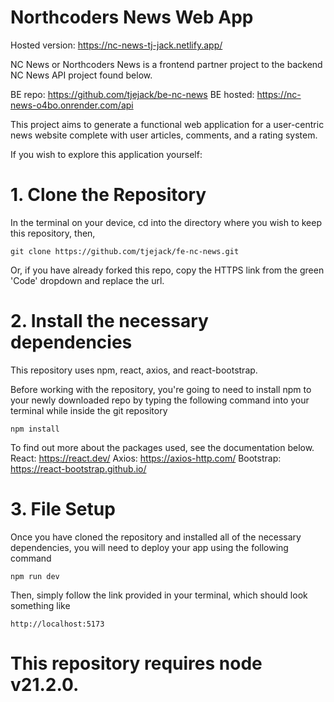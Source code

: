 # Northcoders News Web App

Hosted version: https://nc-news-tj-jack.netlify.app/

NC News or Northcoders News is a frontend partner project to the backend NC News API project found below.

BE repo: https://github.com/tjejack/be-nc-news
BE hosted: https://nc-news-o4bo.onrender.com/api

This project aims to generate a functional web application for a user-centric news website complete with user articles, comments, and a rating system.

If you wish to explore this application yourself:

# 1. Clone the Repository
In the terminal on your device, cd into the directory where you wish to keep this repository, then,

```git clone https://github.com/tjejack/fe-nc-news.git```

Or, if you have already forked this repo, copy the HTTPS link from the green 'Code' dropdown and replace the url.

# 2. Install the necessary dependencies
This repository uses npm, react, axios, and react-bootstrap.

Before working with the repository, you're going to need to install npm to your newly downloaded repo by typing the following command into your terminal while inside the git repository

```npm install```

To find out more about the packages used, see the documentation below.
React: https://react.dev/
Axios: https://axios-http.com/
Bootstrap: https://react-bootstrap.github.io/

# 3. File Setup
Once you have cloned the repository and installed all of the necessary dependencies, you will need to deploy your app using the following command

```npm run dev```

Then, simply follow the link provided in your terminal, which should look something like

```http://localhost:5173```

# This repository requires node v21.2.0.
